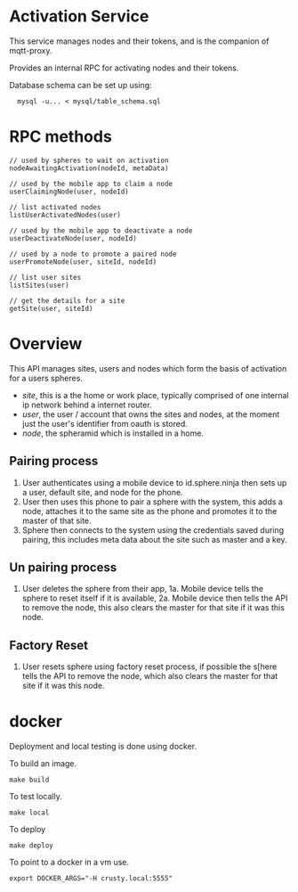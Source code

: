 # Activation Service

This service manages nodes and their tokens, and is the companion of mqtt-proxy.

Provides an internal RPC for activating nodes and their tokens.

Database schema can be set up using:

```
  mysql -u... < mysql/table_schema.sql
```

# RPC methods

```
// used by spheres to wait on activation
nodeAwaitingActivation(nodeId, metaData)

// used by the mobile app to claim a node
userClaimingNode(user, nodeId)

// list activated nodes
listUserActivatedNodes(user)

// used by the mobile app to deactivate a node
userDeactivateNode(user, nodeId)

// used by a node to promote a paired node
userPromoteNode(user, siteId, nodeId)

// list user sites
listSites(user)

// get the details for a site
getSite(user, siteId)
```

# Overview

This API manages sites, users and nodes which form the basis of activation for a users spheres.

* *site*, this is a the home or work place, typically comprised of one internal ip network behind a internet router.
* *user*, the user / account that owns the sites and nodes, at the moment just the user's identifier from oauth is stored.
* *node*, the spheramid which is installed in a home.

## Pairing process

1. User authenticates using a mobile device to id.sphere.ninja then sets up a user, default site, and node for the phone.
2. User then uses this phone to pair a sphere with the system, this adds a node, attaches it to the same site as the phone and promotes it to the master of that site.
3. Sphere then connects to the system using the credentials saved during pairing, this includes meta data about the site such as master and a key.

## Un pairing process

1. User deletes the sphere from their app,
1a. Mobile device tells the sphere to reset itself if it is available,
2a. Mobile device then tells the API to remove the node, this also clears the master for that site if it was this node.

## Factory Reset

1. User resets sphere using factory reset process, if possible the s[here tells the API to remove the node, which also clears the master for that site if it was this node.

# docker

Deployment and local testing is done using docker.

To build an image.

```
make build
```

To test locally.

```
make local
```

To deploy 

```
make deploy
```

To point to a docker in a vm use.

```
export DOCKER_ARGS="-H crusty.local:5555"
```
